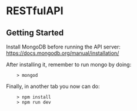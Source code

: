 # RESTfulAPI

## Getting Started

Install MongoDB before running the API server:
https://docs.mongodb.org/manual/installation/

After installing it, remember to run mongo by doing:
```
	> mongod
```

Finally, in another tab you now can do:

```
	> npm install
	> npm run dev
```
